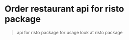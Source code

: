 # Order restaurant api for risto package

> api for risto package
> for usage look at risto package
